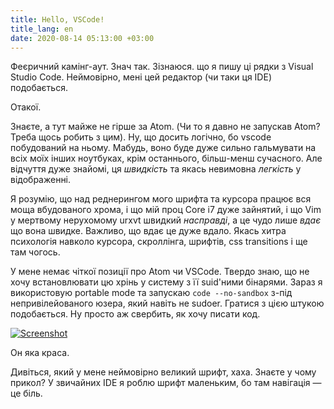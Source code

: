 ```yaml
---
title: Hello, VSCode!
title_lang: en
date: 2020-08-14 05:13:00 +03:00
---
```


Феєричний камінг-аут. Знач так. Зізнаюся. що я пишу ці рядки з Visual Studio Code. Неймовірно, мені цей редактор (чи таки ця IDE) подобається.

Отакої.

Знаєте, а тут майже не гірше за Atom. (Чи то я давно не запускав Atom? Треба щось робить з цим). Ну, що досить логічно, бо vscode побудований на ньому. Мабудь, воно буде дуже сильно гальмувати на всіх моїх інших ноутбуках, крім останнього, більш-менш сучасного. Але відчуття дуже знайомі, ця _швидкість_ та якась невимовна _легкість_ у відображенні.

Я розумію, що над реднерингом мого шрифта та курсора працює вся моща вбудованого хрома, і що мій проц Core i7 дуже зайнятий, і що Vim у мертвому нерухомому urxvt швидкий _насправді_, а це чудо лише _вдає_ що вона швидке. Важливо, що вдає це дуже вдало. Якась хитра психологія навколо курсора, скроллінга, шрифтів, css transitions і ще там чогось.

У мене немає чіткої позиції про Atom чи VSCode. Твердо знаю, що не хочу встановлювати цю хрінь у систему з її suid'ними бінарями. Зараз я використовую portable mode та запускаю `code --no-sandbox` з-під непривілейованого юзера, який навіть не sudoer. Гратися з цією штукою подобається. Ну просто аж свербить, як хочу писати код.

[![Screenshot](/uploads/vscode.png)](/uploads/vscode.png)

Он яка краса.

Дивіться, який у мене неймовірно великий шрифт, хаха. Знаєте у чому прикол? У звичайних IDE я роблю шрифт маленьким, бо там навігація — це біль.
